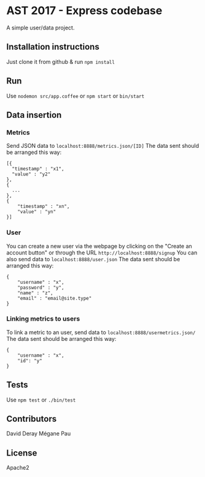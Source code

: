 
# AST 2017 - Express codebase

A simple user/data project.

## Installation instructions

Just clone it from github & run `npm install`

## Run

Use `nodemon src/app.coffee` or `npm start` or `bin/start`

## Data insertion

### Metrics
Send JSON data to `localhost:8888/metrics.json/[ID]`
The data sent should be arranged this way:
```
[{
  "timestamp" : "x1",
  "value" : "y2"
},
{
  ...
},
{
	"timestamp" : "xn",
	"value" : "yn"
}]
```

### User
You can create a new user via the webpage by clicking on the "Create an account button" or through the URL `http://localhost:8888/signup`
You can also send data to `localhost:8888/user.json`
The data sent should be arranged this way:
```
{
	"username" : "x",
	"password" : "y",
	"name" : "z",
	"email" : "email@site.type"
}
```

### Linking metrics to users
To link a metric to an user, send data to `localhost:8888/usermetrics.json/`
The data sent should be arranged this way:
```
{
	"username" : "x",
	"id": "y"
}
```


## Tests

Use `npm test` or `./bin/test`

## Contributors

David Deray
Mégane Pau

## License

Apache2
